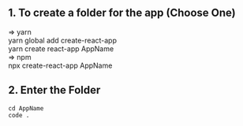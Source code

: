 ## 1. To create a folder for the app (Choose One)

=> yarn  
 yarn global add create-react-app  
 yarn create react-app AppName  
 => npm  
 npx create-react-app AppName

## 2. Enter the Folder

    cd AppName
    code .
